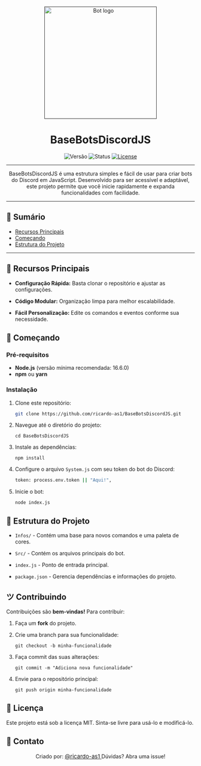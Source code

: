 <p align="center">
  <a href="" rel="noopener">
 <img width=300px height=300px src="https://sernotavel.com.br/wp-content/uploads/2021/12/image-23.png" alt="Bot logo"></a>
</p>

<h1 align="center">BaseBotsDiscordJS</h1>

<div align="center">

![Versão](https://img.shields.io/badge/Versão-v0.0.2_alpha-blue.svg)
![Status](https://img.shields.io/badge/Status-Development-blue.svg)
[![License](https://img.shields.io/badge/License-MIT-blue.svg)](/LICENSE)

***

BaseBotsDiscordJS é uma estrutura simples e fácil de usar para criar bots do Discord em JavaScript. Desenvolvido para ser acessível e adaptável, este projeto permite que você inicie rapidamente e expanda funcionalidades com facilidade.

</div>

***

## 📝 Sumário

- [Recursos Principais](#principais)
- [Começando](#comecando)
- [Estrutura do Projeto](#estrutura)

***

## 🧸 Recursos Principais<a name="principais"></a>

- **Configuração Rápida:** Basta clonar o repositório e ajustar as configurações.

- **Código Modular:** Organização limpa para melhor escalabilidade.

- **Fácil Personalização:** Edite os comandos e eventos conforme sua necessidade.

## 🚀 Começando<a name="comecando"></a>

### Pré-requisitos

- **Node.js** (versão mínima recomendada: 16.6.0)
- **npm** ou **yarn**

### Instalação

1. Clone este repositório:
   ```bash
   git clone https://github.com/ricardo-as1/BaseBotsDiscordJS.git
   ```

2. Navegue até o diretório do projeto:
   ```
   cd BaseBotsDiscordJS
   ```

3. Instale as dependências:
   ```
   npm install
   ```

4. Configure o arquivo ``System.js`` com seu token do bot do Discord:
   ```bash
   token: process.env.token || "Aqui!",
   ```


5. Inicie o bot:
   ```
   node index.js
   ```

## 🎈 Estrutura do Projeto<a name="estrutura"></a>

- ```Infos/``` - Contém uma base para novos comandos e uma paleta de cores.

- ```Src/``` - Contém os arquivos principais do bot.

- ```index.js``` - Ponto de entrada principal.

- ```package.json``` - Gerencia dependências e informações do projeto.

## ツ Contribuindo

Contribuições são **bem-vindas!** Para contribuir:

1. Faça um **fork** do projeto.

2. Crie uma branch para sua funcionalidade:

   ```git checkout -b minha-funcionalidade```

3. Faça commit das suas alterações:

   ```git commit -m "Adiciona nova funcionalidade"```

4. Envie para o repositório principal:

   ```git push origin minha-funcionalidade```

## 📜 Licença

Este projeto está sob a licença MIT. Sinta-se livre para usá-lo e modificá-lo.

## 📲 Contato

<p align="center">Criado por:
  <a href="https://github.com/ricardo-as1" rel="noopener">
    <span style="font-size: 15px;">@ricardo-as1</span>
  </a>Dúvidas? Abra uma issue!
</p>


